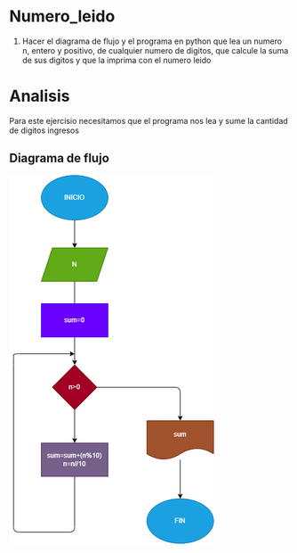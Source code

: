 # Numero_leido
1. Hacer el diagrama de flujo y el programa en python que lea un numero n, entero y positivo, de cualquier numero de digitos, que calcule la suma de sus digitos y que la imprima con el numero leido
# Analisis
Para este ejercisio necesitamos que el programa nos lea y sume la cantidad de digitos ingresos
## Diagrama de flujo
![Diagrama de flujo](diagrama.png "Diagrama de flujo")